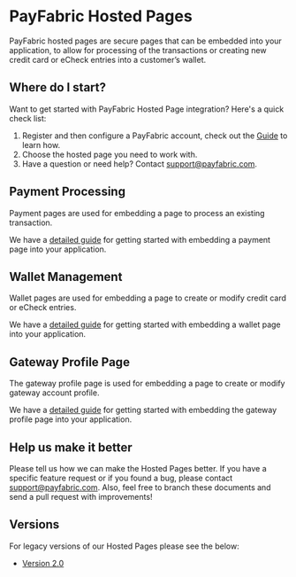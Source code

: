 # PayFabric Hosted Pages

PayFabric hosted pages are secure pages that can be embedded into your application, to allow for processing of the transactions or creating new credit card or eCheck entries into a customer’s wallet. 

## Where do I start?
Want to get started with PayFabric Hosted Page integration? Here's a quick check list:

1. Register and then configure a PayFabric account, check out the [Guide](https://github.com/PayFabric/Portal/tree/master/PayFabric/Sections/Configure%20Portal.md) to learn how.
2. Choose the hosted page you need to work with.
3. Have a question or need help? Contact <support@payfabric.com>.


## Payment Processing

 Payment pages are used for embedding a page to process an existing transaction.

We have a [detailed guide](Workflows/Payment%20Processing.md) for getting started with embedding a payment page into your application.

## Wallet Management

Wallet pages are used for embedding a page to create or modify credit card or eCheck entries.

We have a [detailed guide](Workflows/Wallet%20Management.md) for getting started with embedding a wallet page into your application.

## Gateway Profile Page

The gateway profile page is used for embedding a page to create or modify gateway account profile.

We have a [detailed guide](Workflows/Manage%20Gateway%20Profile.md) for getting started with embedding the gateway profile page into your application.



## Help us make it better
Please tell us how we can make the Hosted Pages better. If you have a specific feature request or if you found a bug, please contact support@payfabric.com. Also, feel free to branch these documents and send a pull request with improvements!

## Versions

For legacy versions of our Hosted Pages please see the below: 

* [Version 2.0](https://github.com/PayFabric/Hosted-Pages/tree/v2)


